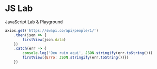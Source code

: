 # JS Lab
JavaScript Lab &amp; Playground


```javascript
axios.get('https://swapi.co/api/people/1/')
    .then(json => {
        firstView(json.data)
    })
    .catch(err => {
        console.log('Deu ruim aqui', JSON.stringify(err.toString()))
        firstView({Erro: JSON.stringify(err.toString())})
    })
```